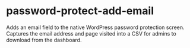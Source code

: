 # password-protect-add-email
 Adds an email field to the native WordPress password protection screen. Captures the email address and page visited into a CSV for admins to download from the dashboard.
